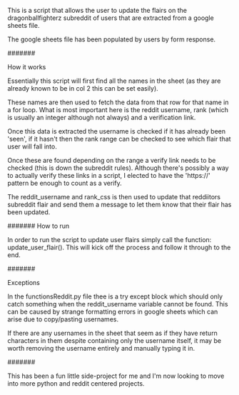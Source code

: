This is a script that allows the user to update the flairs on the dragonballfighterz subreddit of users that are extracted from a google sheets file.

The google sheets file has been populated by users by form response.

#######

How it works

Essentially this script will first find all the names in the sheet (as they are already known to be in col 2 this can be set easily).

These names are then used to fetch the data from that row for that name in a for loop. What is most important here is
the reddit username, rank (which is usually an integer although not always) and a verification link.

Once this data is extracted the username is checked if it has already been 'seen', if it hasn't then the rank range can be checked
to see which flair that user will fall into.

Once these are found depending on the range a verify link needs to be checked (this is down the subreddit rules). Although there's possibly
a way to actually verify these links in a script, I elected to have the 'https://' pattern be enough to count as a verify.

The reddit_username and rank_css is then used to update that reddiitors subreddit flair and send them a message to let them know 
that their flair has been updated.

#######
How to run 

In order to run the script to update user flairs simply call the function: update_user_flair(). This will kick off the process and follow it through to the end.

#######

Exceptions


In the functionsReddit.py file thee is a try except block which should only catch something when the reddit_username variable cannot be found. This can be caused by strange formatting errors in google sheets which can arise due to copy/pasting usernames.

If there are any usernames in the sheet that seem as if they have return characters in them despite containing only the username itself, it may be worth removing the username entirely and manually typing it in.


#######


This has been a fun little side-project for me and I'm now looking to move into more python and reddit centered projects.
